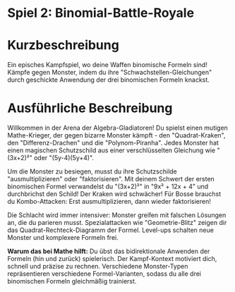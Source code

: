 # Spiel 2: Binomial-Battle-Royale

# Kurzbeschreibung

Ein episches Kampfspiel, wo deine Waffen binomische Formeln sind! Kämpfe gegen Monster, indem du ihre "Schwachstellen-Gleichungen" durch geschickte Anwendung der drei binomischen Formeln knackst.

# Ausführliche Beschreibung

Willkommen in der Arena der Algebra-Gladiatoren! Du spielst einen mutigen Mathe-Krieger, der gegen bizarre Monster kämpft - den "Quadrat-Kraken", den "Differenz-Drachen" und die "Polynom-Piranha". Jedes Monster hat einen magischen Schutzschild aus einer verschlüsselten Gleichung wie "(3x+2)²" oder "(5y-4)(5y+4)".

Um die Monster zu besiegen, musst du ihre Schutzschilde "ausmultiplizieren" oder "faktorisieren". Mit deinem Schwert der ersten binomischen Formel verwandelst du "(3x+2)²" in "9x² + 12x + 4" und durchbrichst den Schild! Der Kraken wird schwächer! Für Bosse brauchst du Kombo-Attacken: Erst ausmultiplizieren, dann wieder faktorisieren!

Die Schlacht wird immer intensiver: Monster greifen mit falschen Lösungen an, die du parieren musst. Spezialattacken wie "Geometrie-Blitz" zeigen dir das Quadrat-Rechteck-Diagramm der Formel. Level-ups schalten neue Monster und komplexere Formeln frei.

**Warum das bei Mathe hilft:** Du übst das bidirektionale Anwenden der Formeln (hin und zurück) spielerisch. Der Kampf-Kontext motiviert dich, schnell und präzise zu rechnen. Verschiedene Monster-Typen repräsentieren verschiedene Formel-Varianten, sodass du alle drei binomischen Formeln gleichmäßig trainierst.

